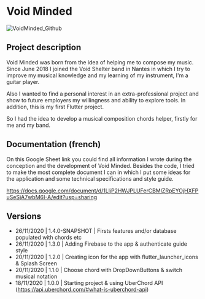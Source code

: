 # Void Minded

![VoidMinded_Github](https://user-images.githubusercontent.com/18574947/99813287-c607bb80-2b47-11eb-9183-07815438e154.png)

## Project description
Void Minded was born from the idea of helping me to compose my music. Since June 2018 I joined
the Void Shelter band in Nantes in which I try to improve my musical knowledge and my learning
of my instrument, I'm a guitar player.

Also I wanted to find a personal interest in an extra-professional project and show to future
employers my willingness and ability to explore tools. In addition, this is my first Flutter project.

So I had the idea to develop a musical composition chords helper, firstly for me and my band.

## Documentation (french)
On this Google Sheet link you could find all information I wrote during the conception and the 
development of Void Minded. Besides the code, I tried to make the most complete document I can 
in which I put some ideas for the application and some technical specifications and style guide.

https://docs.google.com/document/d/1LljP2HWJPLUFerCBMlZRpEYOjHXFPuSeSjA7wbM6I-A/edit?usp=sharing

## Versions
- 26/11/2020 | 1.4.0-SNAPSHOT | Firsts features and/or database populated with chords etc
- 26/11/2020 | 1.3.0 | Adding Firebase to the app & authenticate guide style
- 20/11/2020 | 1.2.0 | Creating icon for the app with flutter_launcher_icons & Splash Screen
- 20/11/2020 | 1.1.0 | Choose chord with DropDownButtons & switch musical notation
- 18/11/2020 | 1.0.0 | Starting project & using UberChord API (https://api.uberchord.com/#what-is-uberchord-api)
